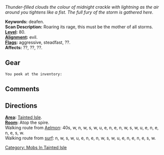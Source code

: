 *Thunder-filled clouds the colour of midnight crackle with lightning as
the air around you tightens like a fist. The full fury of the storm is
gathered here.*

**Keywords:** deafen.  
**Scan Description:** Roaring its rage, this must be the mother of all
storms.  
**[Level](Level.md "wikilink"):** 80.  
**[Alignment](Alignment.md "wikilink"):** evil.  
**[Flags](:Category:_Mob_Types.md "wikilink"):** aggressive, steadfast,
??.  
**Affects:** ??, ??, ??.  

## Gear

`You peek at the inventory:`

## Comments

## Directions

**[Area](:Category:_Areas.md "wikilink"):** [Tainted
Isle](:Category:_Tainted_Isle.md "wikilink").  
**[Room](:Category:_Rooms.md "wikilink"):** Atop the spire.  
Walking route from [Aelmon](Aelmon.md "wikilink"): 40s, w, n, w, s, w,
u, e, n, e, n, w, s, w, u, e, n, e, n, e, s, w.  
Walking route from [surf](Raging_Surf.md "wikilink"): n, w, s, w, u, e,
n, e, n, w, s, w, u, e, n, e, n, e, s, w.  

[Category: Mobs In Tainted
Isle](Category:_Mobs_In_Tainted_Isle "wikilink")
